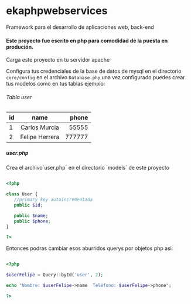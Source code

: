 # ekaphpwebservices
Framework para el desarrollo de aplicaciones web, back-end 

#### Este proyecto fue escrito en php para comodidad de la puesta en produción. 

Carga este proyecto en tu servidor apache 

Configura tus credenciales de la base de datos de mysql en el directorio `core/config` en el archivo `Database.php` una vez configurado
puedes crear tus modelos como en tus tablas ejemplo:

###### Tabla user

| id        | name           | phone  |
| ------------- |:-------------:| -----:|
| 1      | Carlos Murcia |55555 |
| 2      | Felipe  Herrera    |   777777 |


##### user.php

Crea el archivo´user.php´ en el directorio ´models´ de este proyecto

```php

<?php 

class User {
   //primary key autoincrementada
   public $id;

   public $name;
   public $phone;
}

?>

```

Entonces podras cambiar esos aburridos querys por objetos php asi:

```php

<?php 

$userFelipe = Query::byId('user', 2);

echo "Nombre: $userFelipe->name  Teléfono: $userFelipe->phone";

?>

```














